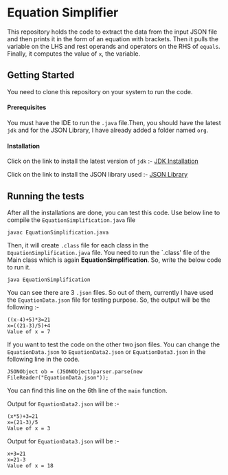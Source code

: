# Equation Simplifier

  This repository holds the code to extract the data from the input JSON file and then prints it in the form of an equation with 
  brackets. Then it pulls the variable on the LHS and rest operands and operators on the RHS of `equals`. Finally, it computes the
  value of `x`, the variable.
  
## Getting Started

  You need to clone this repository on your system to run the code.
  
#### Prerequisites

  You must have the IDE to run the `.java` file.Then, you should have the latest `jdk` and for the JSON Library, I have already added a folder named `org`.
  
#### Installation
  
  Click on the link to install the latest version of `jdk` :-
  [JDK Installation](http://www.oracle.com/technetwork/java/javase/downloads/index.html)
  
  Click on the link to install the JSON library used :-
  [JSON Library](http://www.java2s.com/Code/Jar/j/Downloadjsonsimple11jar.htm)
  
## Running the tests

  After all the installations are done, you can test this code. Use below line to compile the `EquationSimplification.java` file
  ```
  javac EquationSimplification.java
  ```
  Then, it will create `.class` file for each class in the `EquationSimplification.java` file. You need to run the `.class' file 
  of the Main class which is again **EquationSimplification**. So, write the below code to run it.
  ```
  java EquationSimplification
  ```
  You can see there are 3 `.json` files. So out of them, currently I have used the `EquationData.json` file for testing purpose.
  So, the output will be the following :-
  ```
  ((x-4)+5)*3=21
  x=((21-3)/5)+4
  Value of x = 7
  ```
  If you want to test the code on the other two json files. You can change the `EquationData.json` to `EquationData2.json` or
  `EquationData3.json` in the following line in the code.
  ```
  JSONObject ob = (JSONObject)parser.parse(new FileReader("EquationData.json"));
  ```
  You can find this line on the 6th line of the `main` function.
  
  Output for `EquationData2.json` will be :-
  ```
  (x*5)+3=21
  x=(21-3)/5
  Value of x = 3
  ```
  
  Output for `EquationData3.json` will be :-
  ```
  x+3=21
  x=21-3
  Value of x = 18
  ```
